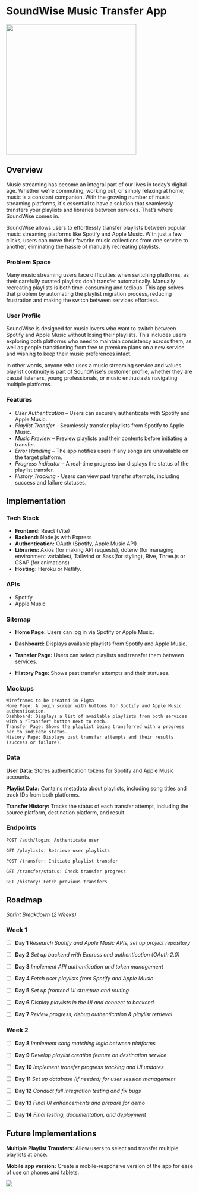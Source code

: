 # SoundWise Music Transfer  App
<img src="./README/SoundWise_Logo.png" width="350">

## Overview
Music streaming has become an integral part of our lives in today’s digital age. Whether we're commuting, working out, or simply relaxing at home, music is a constant companion. With the growing number of music streaming platforms, it's essential to have a solution that seamlessly transfers your playlists and libraries between services. That’s where SoundWise comes in.

SoundWise allows users to effortlessly transfer playlists between popular music streaming platforms like Spotify and Apple Music. With just a few clicks, users can move their favorite music collections from one service to another, eliminating the hassle of manually recreating playlists.

### Problem Space
Many music streaming users face difficulties when switching platforms, as their carefully curated playlists don’t transfer automatically. Manually recreating playlists is both time-consuming and tedious. This app solves that problem by automating the playlist migration process, reducing frustration and making the switch between services effortless.

### User Profile
SoundWise is designed for music lovers who want to switch between Spotify and Apple Music without losing their playlists. This includes users exploring both platforms who need to maintain consistency across them, as well as people transitioning from free to premium plans on a new service and wishing to keep their music preferences intact.

In other words, anyone who uses a music streaming service and values playlist continuity is part of SoundWise's customer profile, whether they are casual listeners, young professionals, or music enthusiasts navigating multiple platforms.

### Features
- *User Authentication* – Users can securely authenticate with Spotify and Apple Music.
- *Playlist Transfer* - Seamlessly transfer playlists from Spotify to Apple Music.
- *Music Preview* – Preview playlists and their contents before initiating a transfer.
- *Error Handling* – The app notifies users if any songs are unavailable on the target platform.
- *Progress Indicator* – A real-time progress bar displays the status of the playlist transfer.
- *History Tracking* - Users can view past transfer attempts, including success and failure statuses.

## Implementation
### Tech Stack

- **Frontend:** React (Vite)
- **Backend:** Node.js with Express
- **Authentication:** OAuth (Spotify, Apple Music API)
- **Libraries:** Axios (for making API requests), dotenv (for managing environment variables), Tailwind or Sass(for styling), Rive, Three.js or GSAP (for animations)
- **Hosting:** Heroku or Netlify.

### APIs
- Spotify
- Apple Music

### Sitemap
- **Home Page:** Users can log in via Spotify or Apple Music.

- **Dashboard:** Displays available playlists from Spotify and Apple Music.

- **Transfer Page:** Users can select playlists and transfer them between services.

- **History Page:** Shows past transfer attempts and their statuses.

### Mockups

    Wireframes to be created in Figma
    Home Page: A login screen with buttons for Spotify and Apple Music authentication.
    Dashboard: Displays a list of available playlists from both services with a "Transfer" button next to each.
    Transfer Page: Shows the playlist being transferred with a progress bar to indicate status.
    History Page: Displays past transfer attempts and their results (success or failure).


### Data
**User Data:** Stores authentication tokens for Spotify and Apple Music accounts.

**Playlist Data:** Contains metadata about playlists, including song titles and track IDs from both platforms.

**Transfer History:** Tracks the status of each transfer attempt, including the source platform, destination platform, and result.

### Endpoints

    POST /auth/login: Authenticate user

    GET /playlists: Retrieve user playlists

    POST /transfer: Initiate playlist transfer

    GET /transfer/status: Check transfer progress

    GET /history: Fetch previous transfers

## Roadmap

*Sprint Breakdown (2 Weeks)*

### Week 1
- [ ] **Day 1** *Research Spotify and Apple Music APIs, set up project repository*

- [ ] **Day 2** *Set up backend with Express and authentication (OAuth 2.0)*

- [ ] **Day 3** *Implement API authentication and token management*

- [ ] **Day 4** *Fetch user playlists from Spotify and Apple Music*

- [ ] **Day 5** *Set up frontend UI structure and routing*

- [ ] **Day 6** *Display playlists in the UI and connect to backend*

- [ ] **Day 7** *Review progress, debug authentication & playlist retrieval*

### Week 2
- [ ] **Day 8** *Implement song matching logic between platforms*

- [ ] **Day 9** *Develop playlist creation feature on destination service*

- [ ] **Day 10** *Implement transfer progress tracking and UI updates*

- [ ] **Day 11** *Set up database (if needed) for user session management*

- [ ] **Day 12** *Conduct full integration testing and fix bugs*

- [ ] **Day 13** *Final UI enhancements and prepare for demo*

- [ ] **Day 14** *Final testing, documentation, and deployment*


## Future Implementations

**Multiple Playlist Transfers:** Allow users to select and transfer multiple playlists at once.

**Mobile app version:** Create a mobile-responsive version of the app for ease of use on phones and tablets.

<img src="./README/SoundWise_Banner.png">